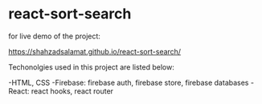# react-sort-search

for live demo of the project:

https://shahzadsalamat.github.io/react-sort-search/

Techonolgies used in this project are listed below:

-HTML, CSS 
-Firebase: firebase auth, firebase store, firebase databases 
-React: react hooks, react router
